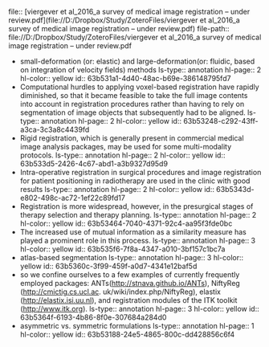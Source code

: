 file:: [viergever et al_2016_a survey of medical image registration – under review.pdf](file://D:/Dropbox/Study/ZoteroFiles/viergever et al_2016_a survey of medical image registration – under review.pdf)
file-path:: file://D:/Dropbox/Study/ZoteroFiles/viergever et al_2016_a survey of medical image registration – under review.pdf

- small-deformation (or: elastic) and large-deformation(or: fluidic, based on integration of velocity fields) methods
  ls-type:: annotation
  hl-page:: 2
  hl-color:: yellow
  id:: 63b531a1-4d40-48ac-b69e-386148795fd7
- Computational hurdles to applying voxel-based registration have rapidly diminished, so that it became feasible to take the full image contents into account in registration procedures rather than having to rely on segmentation of image objects that subsequently had to be aligned. 
  ls-type:: annotation
  hl-page:: 2
  hl-color:: yellow
  id:: 63b53248-c292-43ff-a3ca-3c3a8c4439fd
- Rigid registration, which is generally present in commercial medical image analysis packages, may be used for some multi-modality protocols.
  ls-type:: annotation
  hl-page:: 2
  hl-color:: yellow
  id:: 63b533d5-2426-4c67-abd1-a3b9327d95d9
- Intra-operative registration in surgical procedures and image registration for patient positioning in radiotherapy are used in the clinic with good results
  ls-type:: annotation
  hl-page:: 2
  hl-color:: yellow
  id:: 63b5343d-e802-498c-ac72-1ef22c89fd17
- Registration is more widespread, however, in the presurgical stages of therapy selection and therapy planning.
  ls-type:: annotation
  hl-page:: 2
  hl-color:: yellow
  id:: 63b53464-7040-4371-92c4-aa95f3fde0bc
- The increased use of mutual information as a similarity measure has played a prominent role in this process. 
  ls-type:: annotation
  hl-page:: 3
  hl-color:: yellow
  id:: 63b535f6-7f8a-4347-a010-3bf157c1bc7a
- atlas-based segmentation
  ls-type:: annotation
  hl-page:: 3
  hl-color:: yellow
  id:: 63b5360c-3f99-459f-a0d7-4341e12baf5d
- so we confine ourselves to a few examples of currently frequently employed packages: ANTs(http://stnava.github.io/ANTs), NiftyReg (http://cmictig.cs.ucl.ac. uk/wiki/index.php/NiftyReg), elastix (http://elastix.isi.uu.nl), and registration modules of the ITK toolkit (http://www.itk.org).
  ls-type:: annotation
  hl-page:: 3
  hl-color:: yellow
  id:: 63b5364f-6193-4b86-8f0e-307684a284d0
- asymmetric vs. symmetric formulations
  ls-type:: annotation
  hl-page:: 1
  hl-color:: yellow
  id:: 63b53188-24e5-4865-800c-dd428856c6f4